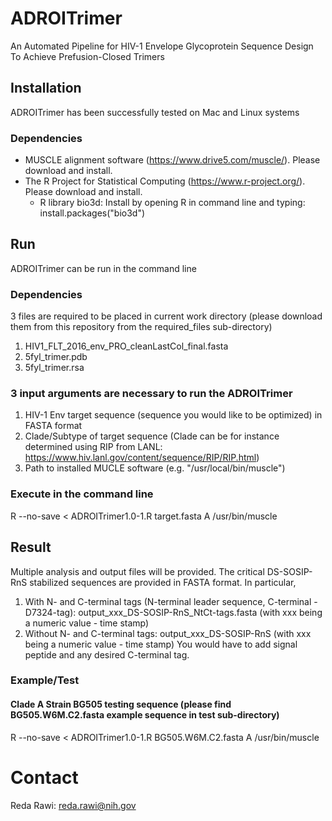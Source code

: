 # ADROITrimer
An Automated Pipeline for HIV-1 Envelope Glycoprotein Sequence Design To Achieve Prefusion-Closed Trimers


## Installation

ADROITrimer has been successfully tested on Mac and Linux systems

### Dependencies

- MUSCLE alignment software (https://www.drive5.com/muscle/). Please download and install.
- The R Project for Statistical Computing (https://www.r-project.org/). Please download and install.
  - R library bio3d: Install by opening R in command line and typing: install.packages("bio3d")


## Run 
ADROITrimer can be run in the command line

### Dependencies
3 files are required to be placed in current work directory (please download them from this repository from the required_files sub-directory)
  1. HIV1_FLT_2016_env_PRO_cleanLastCol_final.fasta
  2. 5fyl_trimer.pdb
  3. 5fyl_trimer.rsa

### 3 input arguments are necessary to run the ADROITrimer
  1.  HIV-1 Env target sequence (sequence you would like to be optimized) in FASTA format
  2.  Clade/Subtype of target sequence (Clade can be for instance determined using RIP from LANL: https://www.hiv.lanl.gov/content/sequence/RIP/RIP.html)
  3.  Path to installed MUCLE software (e.g. "/usr/local/bin/muscle")
  
### Execute in the command line
R --no-save < ADROITrimer1.0-1.R target.fasta A /usr/bin/muscle


## Result
Multiple analysis and output files will be provided. The critical DS-SOSIP-RnS stabilized sequences are provided in FASTA format. In particular,
1. With N- and C-terminal tags (N-terminal leader sequence, C-terminal - D7324-tag): output_xxx_DS-SOSIP-RnS_NtCt-tags.fasta (with xxx being a numeric value - time stamp)
2. Without N- and C-terminal tags: output_xxx_DS-SOSIP-RnS (with xxx being a numeric value - time stamp)
  You would have to add signal peptide and any desired C-terminal tag.
  
  
### Example/Test

#### Clade A Strain BG505 testing sequence (please find BG505.W6M.C2.fasta example sequence in test sub-directory) 
R --no-save < ADROITrimer1.0-1.R BG505.W6M.C2.fasta A /usr/bin/muscle


# Contact
Reda Rawi: reda.rawi@nih.gov
